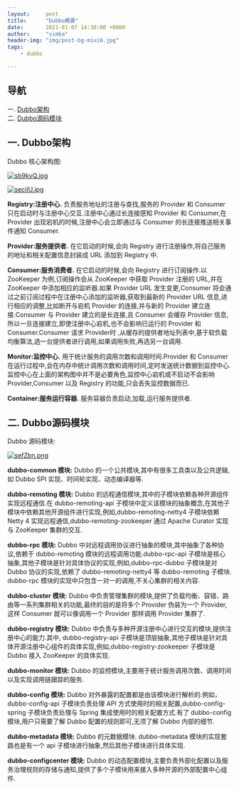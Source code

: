 ```yaml
---
layout:     post
title:      "Dubbo概要"
date:       2021-01-07 14:30:00 +0800
author:     "simba"
header-img: "img/post-bg-miui6.jpg"
tags:
    - dubbo

---
```







## 导航
一. [Dubbo架构](#jump1)
<br>
二. [Dubbo源码模块](#jump2)


## <span id="jump1">一. Dubbo架构</span>

Dubbo 核心架构图:

[![sb9kvQ.jpg](https://s3.ax1x.com/2021/01/24/sb9kvQ.jpg)](https://imgchr.com/i/sb9kvQ)


[![seciIU.jpg](https://s3.ax1x.com/2021/01/07/seciIU.jpg)](https://imgchr.com/i/seciIU)

**Registry:注册中心.** 负责服务地址的注册与查找,服务的 Provider 和 Consumer 只在启动时与注册中心交互.注册中心通过长连接感知 Provider 和 Consumer,在 Provider 出现宕机的时候,注册中心会立即通过与 Consumer 的长连接推送相关事件通知 Consumer.<br>

**Provider:服务提供者.** 在它启动的时候,会向 Registry 进行注册操作,将自己服务的地址和相关配置信息封装成 URL 添加到 Registry 中.<br>

**Consumer:服务消费者.** 在它启动的时候,会向 Registry 进行订阅操作.以 ZooKeeper 为例,订阅操作会从 ZooKeeper 中获取 Provider 注册的 URL,并在 ZooKeeper 中添加相应的监听器.如果 Provider URL 发生变更,Consumer 将会通过之前订阅过程中在注册中心添加的监听器,获取到最新的 Provider URL 信息,进行相应的调整,比如断开与宕机 Provider 的连接,并与新的 Provider 建立连接.Consumer 与 Provider 建立的是长连接,且 Consumer 会缓存 Provider 信息,所以一旦连接建立,即使注册中心宕机,也不会影响已运行的 Provider 和 Consumer.Consumer 请求 Provider时 ,从缓存的提供者地址列表中,基于软负载均衡算法,选一台提供者进行调用,如果调用失败,再选另一台调用.<br>

**Monitor:监控中心.** 用于统计服务的调用次数和调用时间.Provider 和 Consumer 在运行过程中,会在内存中统计调用次数和调用时间,定时发送统计数据到监控中心.监控中心在上面的架构图中并不是必要角色,监控中心宕机或不启动不会影响 Provider,Consumer 以及 Registry 的功能,只会丢失监控数据而已.<br>

**Container:服务运行容器.** 服务容器负责启动,加载,运行服务提供者.<br>


## <span id="jump2">二. Dubbo源码模块</span>

Dubbo 源码模块:

[![sefZbn.png](https://s3.ax1x.com/2021/01/07/sefZbn.png)](https://imgchr.com/i/sefZbn)

**dubbo-common 模块:** Dubbo 的一个公共模块,其中有很多工具类以及公共逻辑,如 Dubbo SPI 实现、时间轮实现、动态编译器等.<br>

**dubbo-remoting 模块:** Dubbo 的远程通信模块,其中的子模块依赖各种开源组件实现远程通信.在 dubbo-remoting-api 子模块中定义该模块的抽象概念,在其他子模块中依赖其他开源组件进行实现,例如,dubbo-remoting-netty4 子模块依赖 Netty 4 实现远程通信,dubbo-remoting-zookeeper 通过 Apache Curator 实现与 ZooKeeper 集群的交互.<br>

**dubbo-rpc 模块:** Dubbo 中对远程调用协议进行抽象的模块,其中抽象了各种协议,依赖于 dubbo-remoting 模块的远程调用功能.dubbo-rpc-api 子模块是核心抽象,其他子模块是针对具体协议的实现,例如,dubbo-rpc-dubbo 子模块是对 Dubbo 协议的实现,依赖了 dubbo-remoting-netty4 等 dubbo-remoting 子模块. dubbo-rpc 模块的实现中只包含一对一的调用,不关心集群的相关内容.<br>

**dubbo-cluster 模块:** Dubbo 中负责管理集群的模块,提供了负载均衡、容错、路由等一系列集群相关的功能,最终的目的是将多个 Provider 伪装为一个 Provider,这样 Consumer 就可以像调用一个 Provider 那样调用 Provider 集群了.<br>

**dubbo-registry 模块:** Dubbo 中负责与多种开源注册中心进行交互的模块,提供注册中心的能力.其中, dubbo-registry-api 子模块是顶层抽象,其他子模块是针对具体开源注册中心组件的具体实现,例如,dubbo-registry-zookeeper 子模块是 Dubbo 接入 ZooKeeper 的具体实现.<br>

**dubbo-monitor 模块:** Dubbo 的监控模块,主要用于统计服务调用次数、调用时间以及实现调用链跟踪的服务.<br>

**dubbo-config 模块:** Dubbo 对外暴露的配置都是由该模块进行解析的.例如，dubbo-config-api 子模块负责处理 API 方式使用时的相关配置,dubbo-config-spring 子模块负责处理与 Spring 集成使用时的相关配置方式.有了 dubbo-config 模块,用户只需要了解 Dubbo 配置的规则即可,无须了解 Dubbo 内部的细节.<br>

**dubbo-metadata 模块:** Dubbo 的元数据模块. dubbo-metadata 模块的实现套路也是有一个 api 子模块进行抽象,然后其他子模块进行具体实现.<br>

**dubbo-configcenter 模块:** Dubbo 的动态配置模块,主要负责外部化配置以及服务治理规则的存储与通知,提供了多个子模块用来接入多种开源的外部配置中心组件.<br>



